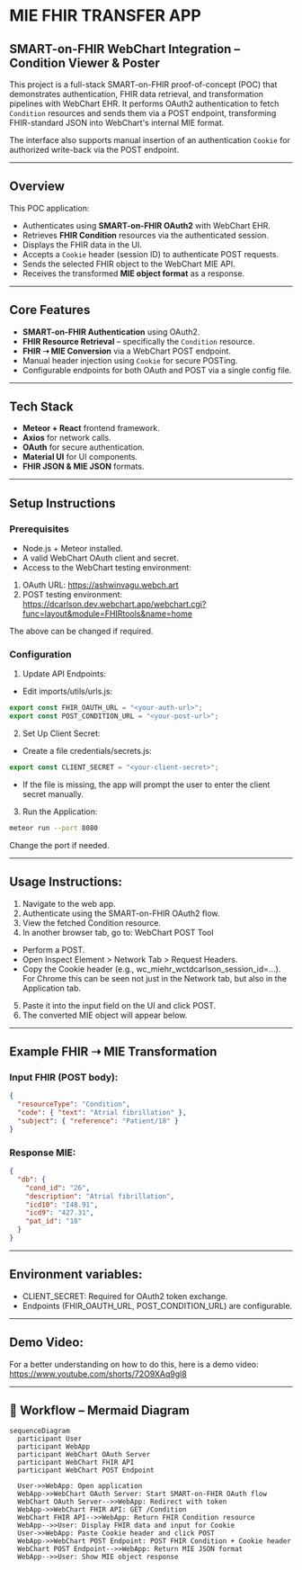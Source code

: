 # MIE FHIR TRANSFER APP
## SMART-on-FHIR WebChart Integration – Condition Viewer & Poster

This project is a full-stack SMART-on-FHIR proof-of-concept (POC) that demonstrates authentication, FHIR data retrieval, and transformation pipelines with WebChart EHR. It performs OAuth2 authentication to fetch `Condition` resources and sends them via a POST endpoint, transforming FHIR-standard JSON into WebChart's internal MIE format.

The interface also supports manual insertion of an authentication `Cookie` for authorized write-back via the POST endpoint.

---

## Overview

This POC application:

- Authenticates using **SMART-on-FHIR OAuth2** with WebChart EHR.
- Retrieves **FHIR Condition** resources via the authenticated session.
- Displays the FHIR data in the UI.
- Accepts a `Cookie` header (session ID) to authenticate POST requests.
- Sends the selected FHIR object to the WebChart MIE API.
- Receives the transformed **MIE object format** as a response.

---

## Core Features

- **SMART-on-FHIR Authentication** using OAuth2.
- **FHIR Resource Retrieval** – specifically the `Condition` resource.
- **FHIR ➝ MIE Conversion** via a WebChart POST endpoint.
- Manual header injection using `Cookie` for secure POSTing.
- Configurable endpoints for both OAuth and POST via a single config file.

---

## Tech Stack

- **Meteor + React** frontend framework.
- **Axios** for network calls.
- **OAuth** for secure authentication.
- **Material UI** for UI components.
- **FHIR JSON & MIE JSON** formats.

---

## Setup Instructions

### Prerequisites

- Node.js + Meteor installed.
- A valid WebChart OAuth client and secret.
- Access to the WebChart testing environment:

1. OAuth URL: https://ashwinvagu.webch.art
2. POST testing environment: https://dcarlson.dev.webchart.app/webchart.cgi?func=layout&module=FHIRtools&name=home

The above can be changed if required.

### Configuration

1. Update API Endpoints:
- Edit imports/utils/urls.js:
```js
export const FHIR_OAUTH_URL = "<your-auth-url>";
export const POST_CONDITION_URL = "<your-post-url>";
```

2. Set Up Client Secret:
- Create a file credentials/secrets.js:
```js
export const CLIENT_SECRET = "<your-client-secret>";
```
- If the file is missing, the app will prompt the user to enter the client secret manually.

3.  Run the Application:
```bash
meteor run --port 8080
```
Change the port if needed.


---

## Usage Instructions:

1. Navigate to the web app.
2. Authenticate using the SMART-on-FHIR OAuth2 flow.
3. View the fetched Condition resource.
4. In another browser tab, go to: WebChart POST Tool

- Perform a POST.
- Open Inspect Element > Network Tab > Request Headers.
- Copy the Cookie header (e.g., wc_miehr_wctdcarlson_session_id=...).
For Chrome this can be seen not just in the Network tab, but also in the Application tab.

5. Paste it into the input field on the UI and click POST.
6. The converted MIE object will appear below.

---

## Example FHIR ➝ MIE Transformation

### Input FHIR (POST body):

```json
{
  "resourceType": "Condition",
  "code": { "text": "Atrial fibrillation" },
  "subject": { "reference": "Patient/18" }
}
```

### Response MIE:

```json
{
  "db": {
    "cond_id": "26",
    "description": "Atrial fibrillation",
    "icd10": "I48.91",
    "icd9": "427.31",
    "pat_id": "18"
  }
}
```

---

## Environment variables:

- CLIENT_SECRET: Required for OAuth2 token exchange.
- Endpoints (FHIR_OAUTH_URL, POST_CONDITION_URL) are configurable.


---

## Demo Video:

For a better understanding on how to do this, here is a demo video:
https://www.youtube.com/shorts/72O9XAq9gl8 

---

## 🔁 Workflow – Mermaid Diagram

```mermaid
sequenceDiagram
  participant User
  participant WebApp
  participant WebChart OAuth Server
  participant WebChart FHIR API
  participant WebChart POST Endpoint

  User->>WebApp: Open application
  WebApp->>WebChart OAuth Server: Start SMART-on-FHIR OAuth flow
  WebChart OAuth Server-->>WebApp: Redirect with token
  WebApp->>WebChart FHIR API: GET /Condition
  WebChart FHIR API-->>WebApp: Return FHIR Condition resource
  WebApp-->>User: Display FHIR data and input for Cookie
  User->>WebApp: Paste Cookie header and click POST
  WebApp->>WebChart POST Endpoint: POST FHIR Condition + Cookie header
  WebChart POST Endpoint-->>WebApp: Return MIE JSON format
  WebApp-->>User: Show MIE object response
```